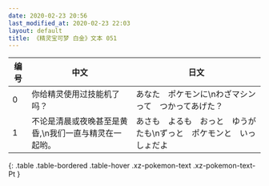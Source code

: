 ```yaml
---
date: 2020-02-23 20:56
last_modified_at: 2020-02-23 22:03
layout: default
title: 《精灵宝可梦 白金》文本 051
---
```

| 编号 | 中文 | 日文 |
| ---- | ---- | ---- |
| 0 | 你给精灵使用过技能机了吗？ | あなた　ポケモンに\nわざマシンって　つかってあげた？ |
| 1 | 不论是清晨或夜晚甚至是黄昏,\n我们一直与精灵在一起哟。 | あさも　よるも　おっと　ゆうがたも\nずっと　ポケモンと　いっしょだよ |
{: .table .table-bordered .table-hover .xz-pokemon-text .xz-pokemon-text-Pt }